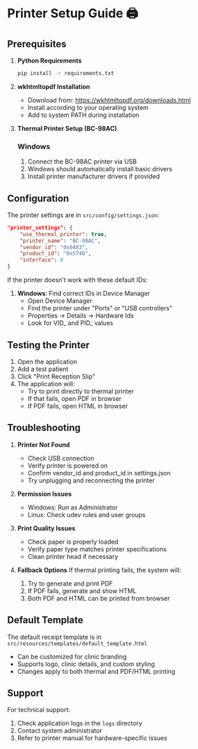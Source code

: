 # Printer Setup Guide 🖨️

## Prerequisites

1. **Python Requirements**
   ```bash
   pip install -r requirements.txt
   ```

2. **wkhtmltopdf Installation**
   - Download from: https://wkhtmltopdf.org/downloads.html
   - Install according to your operating system
   - Add to system PATH during installation

3. **Thermal Printer Setup (BC-98AC)**
   
   ### Windows
   1. Connect the BC-98AC printer via USB
   2. Windows should automatically install basic drivers
   3. Install printer manufacturer drivers if provided


## Configuration

The printer settings are in `src/config/settings.json`:

```json
"printer_settings": {
    "use_thermal_printer": true,
    "printer_name": "BC-98AC",
    "vendor_id": "0x0483",
    "product_id": "0x5740",
    "interface": 0
}
```

If the printer doesn't work with these default IDs:

1. **Windows**: Find correct IDs in Device Manager
   - Open Device Manager
   - Find the printer under "Ports" or "USB controllers"
   - Properties → Details → Hardware Ids
   - Look for VID_ and PID_ values



## Testing the Printer

1. Open the application
2. Add a test patient
3. Click "Print Reception Slip"
4. The application will:
   - Try to print directly to thermal printer
   - If that fails, open PDF in browser
   - If PDF fails, open HTML in browser

## Troubleshooting

1. **Printer Not Found**
   - Check USB connection
   - Verify printer is powered on
   - Confirm vendor_id and product_id in settings.json
   - Try unplugging and reconnecting the printer

2. **Permission Issues**
   - Windows: Run as Administrator
   - Linux: Check udev rules and user groups

3. **Print Quality Issues**
   - Check paper is properly loaded
   - Verify paper type matches printer specifications
   - Clean printer head if necessary

4. **Fallback Options**
   If thermal printing fails, the system will:
   1. Try to generate and print PDF
   2. If PDF fails, generate and show HTML
   3. Both PDF and HTML can be printed from browser

## Default Template

The default receipt template is in `src/resources/templates/default_template.html`
- Can be customized for clinic branding
- Supports logo, clinic details, and custom styling
- Changes apply to both thermal and PDF/HTML printing

## Support

For technical support:
1. Check application logs in the `logs` directory
2. Contact system administrator
3. Refer to printer manual for hardware-specific issues 